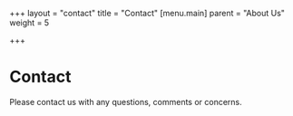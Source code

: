 +++
layout = "contact"
title = "Contact"
[menu.main]
parent = "About Us"
weight = 5

+++
# Contact

Please contact us with any questions, comments or concerns.